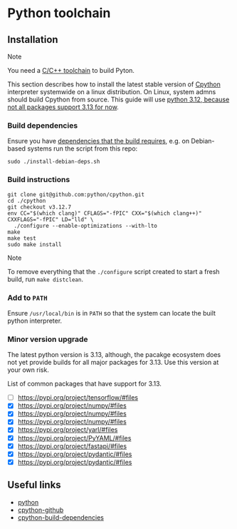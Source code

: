 # Python toolchain

## Installation

> [!NOTE]
>
> You need a [C/C++ toolchain](./llvm/README) to build Pyton.

This section describes how to install the latest stable version of [Cpython][python] interpreter systemwide on a linux distribution. On Linux, system admns should build Cpython from source. This guide will use [python 3.12, because not all packages support 3.13 for now](#minor-version-upgrade).

### Build dependencies

Ensure you have [dependencies that the build requires][cpython-build-dependencies], e.g. on Debian-based systems run the script from this repo:

```shell
sudo ./install-debian-deps.sh
```

### Build instructions

```shell
git clone git@github.com:python/cpython.git
cd ./cpython
git checkout v3.12.7
env CC="$(which clang)" CFLAGS="-fPIC" CXX="$(which clang++)" CXXFLAGS="-fPIC" LD="lld" \
  ./configure --enable-optimizations --with-lto
make
make test
sudo make install
```

> [!NOTE]
>
> To remove everything that the `./configure` script created to start a fresh build, run `make distclean`.

### Add to `PATH`

Ensure `/usr/local/bin` is in `PATH` so that the system can locate the built python interpreter.

### Minor version upgrade

The latest python version is 3.13, although, the pacakge ecosystem does not yet provide builds for all major packages for 3.13. Use this version at your own risk.

List of common packages that have support for 3.13.

- [ ] https://pypi.org/project/tensorflow/#files
- [x] https://pypi.org/project/numpy/#files
- [x] https://pypi.org/project/numpy/#files
- [x] https://pypi.org/project/numpy/#files
- [x] https://pypi.org/project/yarl/#files
- [x] https://pypi.org/project/PyYAML/#files
- [x] https://pypi.org/project/fastapi/#files
- [x] https://pypi.org/project/pydantic/#files
- [x] https://pypi.org/project/pydantic/#files

## Useful links

- [python][python]
- [cpython-github][cpython-github]
- [cpython-build-dependencies][cpython-build-dependencies]

[python]: <https://www.python.org>
[cpython-github]: <https://github.com/python/cpython>
[cpython-build-dependencies]: <https://devguide.python.org/getting-started/setup-building/#build-dependencies>
